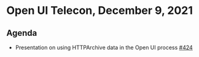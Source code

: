 # Open UI Telecon, December 9, 2021

## Agenda
  - Presentation on using HTTPArchive data in the Open UI process [#424](https://github.com/openui/open-ui/issues/424)
